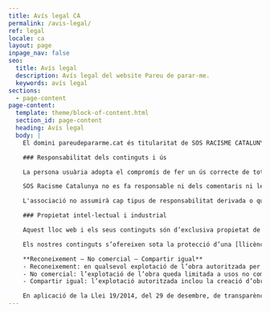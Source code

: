 ```yaml
---
title: Avís legal CA
permalink: /avis-legal/
ref: legal
locale: ca
layout: page
inpage_nav: false
seo:
  title: Avís legal
  description: Avís legal del website Pareu de parar-me.
  keywords: avís legal
sections:
  - page-content
page-content:
  template: theme/block-of-content.html
  section_id: page-content
  heading: Avís legal
  body: |
    El domini pareudepararme.cat és titularitat de SOS RACISME CATALUNYA, amb el NIF G-58958323. L’entitat consta inscrita al Registre d’Associacions i Fundacions del Departament de Justícia de la Generalitat de Catalunya amb el número 10.894 de la secció 1ª. Les nostres dades de contacte són: Rambla de Santa Mónica, 10 1a planta 08002 Barcelona, telèfon 933010597 i correu electrònic [sosracisme@sosracisme.org](mailto:sosracisme@sosracisme.org)

    ### Responsabilitat dels continguts i ús

    La persona usuària adopta el compromís de fer un ús correcte de tots els serveis i continguts del lloc web, obligant-se a no danyar, canviar, ni modificar, en cap cas, el codi, les dades o els documents del lloc web, ni tampoc introduir en el nostre sistema cap mena de programari maliciós o dispositius que puguin alterar el servidor del lloc web ni els mitjans de protecció i seguretat. SOS Racisme Catalunya ha adoptat les mesures de seguretat adients, segons l’estat actual de la tècnica, per tal de garantir el correcte funcionament del lloc web i evitar la generació de danys a les persones usuàries. SOS Racisme Catalunya no es fa responsable de les pèrdues o perjudicis que es puguin generar a la persona usuària per virus informàtics, interferències, interrupcions, omissions, avaries, desconnexions, indisponibilitat del sistema o qualsevol altre comportament anòmal del lloc web. L'associació podrà en qualsevol moment i sense previ avís, suspendre temporalment l’accés al lloc web per efectuar les modificacions i millores que estimi convenient i procedir al seu manteniment.

    SOS Racisme Catalunya no es fa responsable ni dels comentaris ni les opinions que les persones usuàries puguin efectuar, reservant-se el dret a eliminar totes aquelles manifestacions de contingut inapropiat, que incorrin en l'odi o que infringeixin la llei o drets de tercers. Si la persona usuària les detecta pot informar a SOS Racisme Catalunya a través de la nostra adreça de e-mail: [comunicacio@sosracisme.org](mailto:comunicacio@sosracisme.org)

    L'associació no assumirà cap tipus de responsabilitat derivada o que se’n pugui derivar de la utilització per part de les persones usuàries dels continguts i informacions que constin al lloc web.

    ### Propietat intel·lectual i industrial

    Aquest lloc web i els seus continguts són d’exclusiva propietat de SOS Racisme Catalunya o s’ofereixen sota les convenients autoritzacions dels seus autors titulars, com a conseqüència dels acords subscrits amb tercers, i estan sotmesos a drets de propietat intel·lectual i industrial i protegits per la legislació nacional i internacional.

    Els nostres continguts s’ofereixen sota la protecció d’una [llicència Creative Commons](http://creativecommons.org/licenses/by-nc-nd/4.0/), amb les següents atribucions:

    **Reconeixement – No comercial – Compartir igual**
    - Reconeixement: en qualsevol explotació de l’obra autoritzada per la llicència caldrà reconèixer l’autoria.
    - No comercial: l’explotació de l’obra queda limitada a usos no comercials.
    - Compartir igual: l’explotació autoritzada inclou la creació d’obres derivades sempre que mantinguin la mateixa llicència en ser divulgades.

    En aplicació de la Llei 19/2014, del 29 de desembre, de transparència, accés a la informació pública i bon govern, la reutilització dels continguts sobre la gestió de l’entitat és lliure i no està subjecte a restriccions, sempre i quan no s’alteri el contingut de la informació reutilitzada ni es desnaturalitzi el sentit, i es citi la font de les dades i la data de la darrera actualització.
---
```

